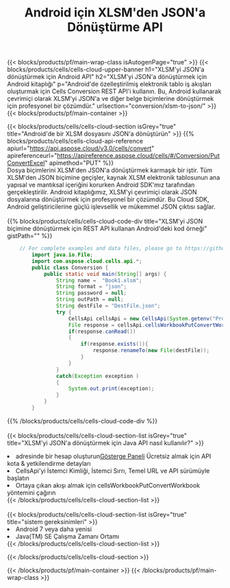 ﻿---
title:  Android için XLSM'den JSON'a Dönüştürme API
description:  Microsoft Excel ve OpenOffice Hesaplama için Bulut API'leri ve SDK'lar Elektronik tabloyu diğer biçim dosyasına dönüştürün.
url: /tr/android/conversion/xlsm-to-json/
---
{{< blocks/products/pf/main-wrap-class isAutogenPage="true" >}}
{{< blocks/products/cells/cells-cloud-upper-banner h1="XLSM\'yi JSON\'a dönüştürmek için Android API" h2="XLSM\'yi JSON\'a dönüştürmek için Android kitaplığı" p="Android\'de özelleştirilmiş elektronik tablo iş akışları oluşturmak için Cells Conversion REST API\'i kullanın. Bu, Android kullanarak çevrimiçi olarak XLSM\'yi JSON\'a ve diğer belge biçimlerine dönüştürmek için profesyonel bir çözümdür." urlsection="conversion/xlsm-to-json/" >}}
{{< blocks/products/pf/main-container >}}

{{< blocks/products/cells/cells-cloud-section isGrey="true" title="Android\'de bir XLSM dosyasını JSON\'a dönüştürün" >}}
{{% blocks/products/cells/cells-cloud-api-reference apiurl="https://api.aspose.cloud/v3.0/cells/convert" apireferenceurl="https://apireference.aspose.cloud/cells/#/Conversion/PutConvertExcel" apimethod="PUT" %}}
<br/>
Dosya biçimlerini XLSM'den JSON'a dönüştürmek karmaşık bir iştir. Tüm XLSM'den JSON biçimine geçişler, kaynak XLSM elektronik tablosunun ana yapısal ve mantıksal içeriğini korurken Android SDK'mız tarafından gerçekleştirilir. Android kitaplığımız, XLSM'yi çevrimiçi olarak JSON dosyalarına dönüştürmek için profesyonel bir çözümdür. Bu Cloud SDK, Android geliştiricilerine güçlü işlevsellik ve mükemmel JSON çıktısı sağlar.
<br/>
<br/>
{{% blocks/products/cells/cells-cloud-code-div title="XLSM\'yi JSON biçimine dönüştürmek için REST API kullanan Android\'deki kod örneği" gistPath="" %}}
 
```java
    // For complete examples and data files, please go to https://github.com/aspose-cells-cloud/aspose-cells-cloud-android/
        import java.io.File;
        import com.aspose.cloud.cells.api.*;
        public class Conversion {
            public static void main(String[] args) {
                String name =  "Book1.xlsm";
                String format = "json";
                String password = null;
                String outPath = null;
                String destFile = "DestFile.json";
                try {
                    CellsApi cellsApi = new CellsApi(System.getenv("ProductClientId"), System.getenv("ProductClientSecret"));
                    File response = cellsApi.cellsWorkbookPutConvertWorkbook(new File(name), format, password, outPath, null,null);            
                    if(response.canRead())
                    {
                        if(response.exists()){
                            response.renameTo(new File(destFile));
                        }                
                    }
                }
                catch(Exception exception )
                {
                    System.out.print(exception);
                }
            }
        }
```
 
{{% /blocks/products/cells/cells-cloud-code-div %}}
<br/>
<br/>
{{< blocks/products/cells/cells-cloud-section-list isGrey="true" title="XLSM\'yi JSON\'a dönüştürmek için Java API nasıl kullanılır?" >}}
<li> adresinde bir hesap oluşturun<a href="https://dashboard.aspose.cloud/">Gösterge Paneli</a> Ücretsiz almak için API kota & yetkilendirme detayları</li>
<li>CellsApi'yi İstemci Kimliği, İstemci Sırrı, Temel URL ve API sürümüyle başlatın</li>
<li>Ortaya çıkan akışı almak için cellsWorkbookPutConvertWorkbook yöntemini çağırın</li>
{{< /blocks/products/cells/cells-cloud-section-list >}}
<br/>
<br/>
{{< blocks/products/cells/cells-cloud-section-list isGrey="true" title="sistem gereksinimleri" >}}
<li>Android 7 veya daha yenisi</li>
<li>Java(TM) SE Çalışma Zamanı Ortamı</li>
{{< /blocks/products/cells/cells-cloud-section-list >}}

{{< /blocks/products/cells/cells-cloud-section >}}

{{< /blocks/products/pf/main-container >}}
{{< /blocks/products/pf/main-wrap-class >}}
